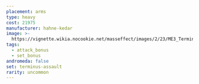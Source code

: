 ```yaml
---
placement: arms
type: heavy
cost: 21975
manufacturer: hahne-kedar
image: >-
  https://vignette.wikia.nocookie.net/masseffect/images/2/23/ME3_Terminus_Assault_Armor.png/revision/latest?cb=20120314195928
tags:
  - attack_bonus
  - set_bonus
andromeda: false
set: terminus-assault
rarity: uncommon
---
```

